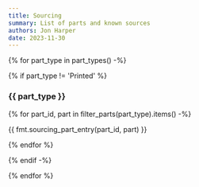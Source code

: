```yaml
---
title: Sourcing
summary: List of parts and known sources
authors: Jon Harper
date: 2023-11-30
---
```


{% for part_type in part_types() -%}

{% if part_type != 'Printed' %}

### {{ part_type }}

{% for part_id, part in filter_parts(part_type).items() -%}

{{ fmt.sourcing_part_entry(part_id, part) }}

{% endfor %}

{% endif -%}

{% endfor %}

